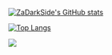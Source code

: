 [![ZaDarkSide's GitHub stats](https://github-readme-stats.vercel.app/api?username=ZaDarkSide&count_private=true&show_icons=true&theme=dracula)](https://github.com/ZaDarkSide)

[![Top Langs](https://github-readme-stats.vercel.app/api/top-langs/?username=ZaDarkSide&langs_count=15&layout=compact&theme=dracula)](https://github.com/ZaDarkSide)

<a href="https://github.com/ZaDarkSide">
  <img align="center" src="https://github-readme-stats.vercel.app/api/pin/?username=ZaDarkSide&repo=simpleStorage" />
</a>
